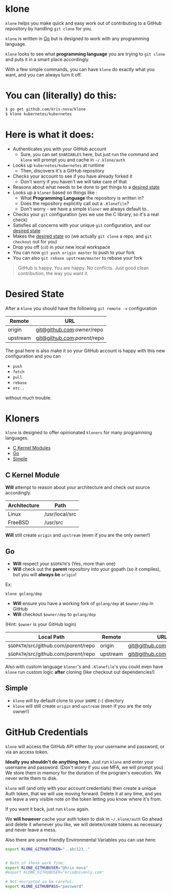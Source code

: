 # klone

`klone` helps you make quick and easy work out of contributing to a GitHub repository by handling `git clone` for you.

`klone` is written in [Go](https://golang.org/) but is designed to work with any programming language.

`klone` looks to see what **programming language** you are trying to `git clone` and puts it in a smart place accordingly.

With a few simple commands, you can have `klone` do exactly what you want, and you can always turn it off.

# You can (literally) do this:

```bash
$ go get github.com/kris-nova/klone
$ klone kubernetes/kubernetes
```

#  Here is what it does:

 - Authenticates you with your GitHub account
   - Sure, you can set `$VARIABLES` here, but just run the command and `klone` will prompt you and cache in `~/.klone/auth`
 - Looks up `kubernetes/kubernetes` at runtime
   - Then, discovers it's a GitHub repository
 - Checks your account to see if you have already forked it
   - Don't worry if you haven't we will take care of that
 - Reasons about what needs to be done to get things to a [desired state](https://github.com/kris-nova/klone#desired-state)
 - Looks up a `kloner` based on things like :
   - What **Programming Language** the repository is written in?
   - Does the repository explicitly call out a `.Klonefile`?
   - Don't worry - we have a simple `kloner` we always default to..
 - Checks your `git` configuration (yes we use the C library, so it's a real check)
 - Satisfies all concerns with your unique `git` configuration, and our [desired state](https://github.com/kris-nova/klone#desired-state)
 - Makes the [desired state](https://github.com/kris-nova/klone#desired-state) so (we actually `git clone` a repo, and `git checkout` out for you)
 - Drop you off (`cd`) in your new local workspace
 - You can now `git push origin master` to push to your fork
 - You can also `git rebase upstream/master` to rebase your fork


> GitHub is happy. You are happy. No conflicts. Just good clean contribution, the way you want it.

# Desired State

After a `klone` you should have the following `git remote -v` configuration

| Remote        | URL                                         |
| ------------- | ------------------------------------------- |
| origin        | git@github.com:$owner/$repo                 |
| upstream      | git@github.com:$parent/$repo                |

The goal here is also make it so your GitHub account is happy with this new configuration and you can

 - `push`
 - `fetch`
 - `pull`
 - `rebase`
 - `etc..`

without much trouble.

# Kloners

`klone` is designed to offer opinionated `kloners` for many programming languages.

 - [C Kernel Modules](https://github.com/kris-nova/klone#c-kernel-module)
 - [Go](https://github.com/kris-nova/klone#go)
 - [Simple](https://github.com/kris-nova/klone#simple)

## C Kernel Module

 **Will** attempt to reason about your architecture and check out source accordingly.

| Architecture  | Path                                        |
| ------------- | ------------------------------------------- |
| Linux         | /usr/local/src                              |
| FreeBSD       | /usr/src                                    |

**Will** still create `origin` and `upstream` (even if you are the only owner!)

## Go

 - **Will** respect your `$GOPATH`'s (Yes, more than one)
 - **Will** check out the **parent** repository into your gopath (so it compiles), but you will **always be** ``origin``!

Ex:

```
klone golang/dep
```

 - **Will** ensure you have a working fork of `golang/dep` at `$owner/dep` in GitHub
 - **Will** checkout `$owner/dep` to `golang/dep`

 (Hint: `$owner` is your GitHub login)

 | Local Path                               | Remote     | URL                          |
 | ---------------------------------------- | ---------- | ---------------------------- |
 | `$GOPATH`/src/github.com/$parent/$repo   | origin     | git@github.com:$owner/$repo  |
 | `$GOPATH`/src/github.com/$parent/$repo   | upstream   | git@github.com:$parent/$repo |


Also with custom language `kloner`'s and `.Klonefile`'s you could even have `klone` run custom logic **after** cloning (like checkout out dependencies!)

## Simple

 - `klone` will by default clone to your `$HOME` (`~`) directory
 - `klone` will still create `origin` and `upstream` (even if you are the only owner!)


# GitHub Credentials

`klone` will access the GitHub API either by your username and password, or via an access token.

**Ideally you shouldn't do anything here.**
Just run `klone` and enter your username and password. (Don't worry if you use MFA, we will prompt you)
We store them in memory for the duration of the program's execution.
We never write them to disk.

`klone` will (and only with your account credentials) then create a unique Auth token, that we will use moving forward.
Delete it at any time, and yes we leave a very visible note on the token letting you know where it's from.

If you want it back, just run `klone` again.

We **will however** cache your auth token to disk in `~/.klone/auth`
Go ahead and delete it whenever you like, we will delete/create tokens as necessary and never leave a mess.

Also there are some friendly Environmental Variables you can use here:

```bash
export KLONE_GITHUBTOKEN="..abc123.."
```


```bash

# Both of these work fine:
export KLONE_GITHUBUSER="@kris-nova"
#export KLONE_GITHUBUSER="kris@nivenly.com"

# Not encrypted so be careful:
export KLONE_GITHUBPASS="password"

```
